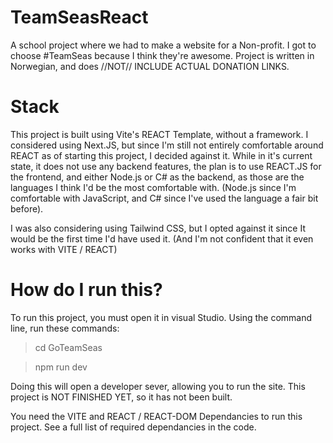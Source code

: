 # TeamSeasReact
A school project where we had to make a website for a Non-profit. I got to choose #TeamSeas because I think they're awesome. Project is written in Norwegian, and does //NOT// INCLUDE ACTUAL DONATION LINKS. 

# Stack
This project is built using Vite's REACT Template, without a framework. I considered using Next.JS, but since I'm still not entirely comfortable around REACT as of starting this project, I decided against it.
While in it's current state, it does not use any backend features, the plan is to use REACT.JS for the frontend, and either Node.js or C# as the backend, as those are the languages I think I'd be the most comfortable with. 
(Node.js since I'm comfortable with JavaScript, and C# since I've used the language a fair bit before).

I was also considering using Tailwind CSS, but I opted against it since It would be the first time I'd have used it. (And I'm not confident that it even works with VITE / REACT)

# How do I run this?
To run this project, you must open it in visual Studio.
Using the command line, run these commands:

> cd GoTeamSeas

> npm run dev

Doing this will open a developer sever, allowing you to run the site.
This project is NOT FINISHED YET, so it has not been built. 

You need the VITE and REACT / REACT-DOM Dependancies to run this project.
See a full list of required dependancies in the code.
